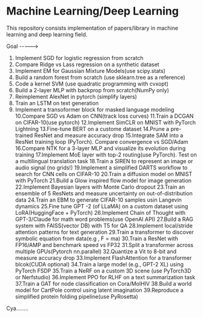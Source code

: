 # Machine Learning/Deep Learning

This repository consists implementation of papers/library in machine learning and deep learning field.

Goal ----->
1. Implement SGD for logistic regression from scratch
2. Compare Ridge vs Lass regression on a synthetic dataset
3. Implement EM for Gaussian Mixture Models(use scipy.stats)
4. Build a random forest from scratch (use sklearn.tree as a reference)
5. Code a kernel SVM (use quadratic programming with cvxopt)
6. Build a 2-layer MLP with backprop from scratch(NumPy only)
7. Reimplement AlexNet in pytorch (simplify layers)
8. Train an LSTM on text generation
9. Implement a transoformer block for masked language modeling
10.Compare SGD vs Adam on CNN(track loss curves)
11.Train a DCGAN on CIFAR-10(use pytorch)
12.Implement SimCLR on MNIST with PyTorch Lightning
13.Fine-tune BERT on a custome dataset
14.Prune a pre-trained ResNet and measure accuracy drop
15.Integrate SAM into a ResNet training loop (PyTorch). Compare convergence vs SGD/Adam
16.Compare NTK for a 3-layer MLP and visualize its evolution during training
17.Implement MoE layer with top-2 routing(use PyTorch). Test on a multilingual translation task
18.Train a SIREN to represent an image or audio signal (no grids!)
19.Implement a simplified DARTS workflow to search for CNN cells on CIFAR-10
20.Train a diffusion model on MNIST with PyTorch
21.Build a Glow inspired flow model for image generation
22.Implement Bayesian layers with Monte Carlo dropout
23.Train an ensemble of 5 ResNets and measure uncertainty on out-of-distribution data
24.Train an EBM to generate CIFAR-10 samples usin Langevin dynamics
25.Fine tune GPT -2 (of LLaMA) on a custom dataset using LoRA(HuggingFace + PyTorch)
26.Implement Chain of Thought with GPT-3/Claude for math word problems(use OpenAI API)
27.Build a RAG system with FAISS(vector DB) with T5 for QA
28.Implement local/stride attention patterns for text generation
29.Train a transformer to discover symbolic equation from data(e.g , F = ma)
30.Train a ResNet with FP16/AMP and benchmark speed vs FP32
31.Split a transformer across multiple GPUs(Pytorch nn.parallel)
32.Quantize a Vit to 8-bit and measure accuracy drop
33.Implement FlashAttention for a transformer blcok(CUDA optional)
34.Train a large model (e.g., GPT-2 XL) using PyTorch FSDP
35.Train a NeRF on a custom 3D scene (use PyTorch3D or Nerfstudio)
36.Implement PPO for RLHF on a text summarization task
37.Train a GAT for node classification on Cora/MolHIV
38.Build a world model for CartPole control using latent imagination
39.Reproduce a simplified protein folding pipeline(use PyRosetta)



Cya........
